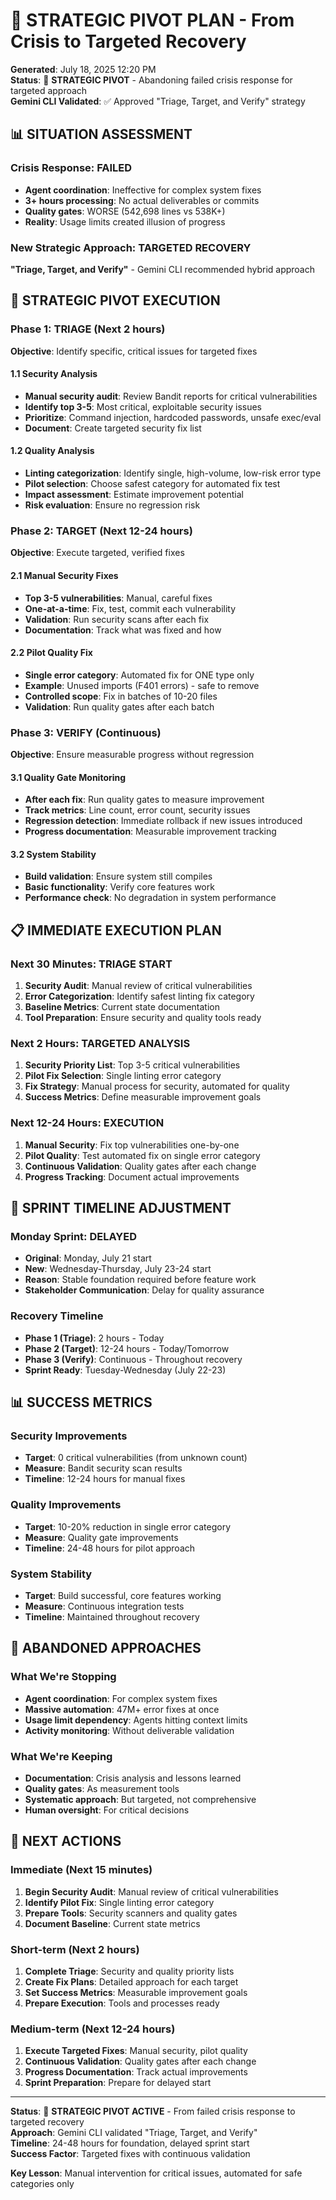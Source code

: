 # 🎯 STRATEGIC PIVOT PLAN - From Crisis to Targeted Recovery

**Generated**: July 18, 2025 12:20 PM  
**Status**: 🔄 **STRATEGIC PIVOT** - Abandoning failed crisis response for targeted approach  
**Gemini CLI Validated**: ✅ Approved "Triage, Target, and Verify" strategy

## 📊 **SITUATION ASSESSMENT**

### **Crisis Response: FAILED**
- **Agent coordination**: Ineffective for complex system fixes
- **3+ hours processing**: No actual deliverables or commits
- **Quality gates**: WORSE (542,698 lines vs 538K+)
- **Reality**: Usage limits created illusion of progress

### **New Strategic Approach: TARGETED RECOVERY**
**"Triage, Target, and Verify"** - Gemini CLI recommended hybrid approach

## 🎯 **STRATEGIC PIVOT EXECUTION**

### **Phase 1: TRIAGE (Next 2 hours)**
**Objective**: Identify specific, critical issues for targeted fixes

#### **1.1 Security Analysis**
- **Manual security audit**: Review Bandit reports for critical vulnerabilities
- **Identify top 3-5**: Most critical, exploitable security issues
- **Prioritize**: Command injection, hardcoded passwords, unsafe exec/eval
- **Document**: Create targeted security fix list

#### **1.2 Quality Analysis**
- **Linting categorization**: Identify single, high-volume, low-risk error type
- **Pilot selection**: Choose safest category for automated fix test
- **Impact assessment**: Estimate improvement potential
- **Risk evaluation**: Ensure no regression risk

### **Phase 2: TARGET (Next 12-24 hours)**
**Objective**: Execute targeted, verified fixes

#### **2.1 Manual Security Fixes**
- **Top 3-5 vulnerabilities**: Manual, careful fixes
- **One-at-a-time**: Fix, test, commit each vulnerability
- **Validation**: Run security scans after each fix
- **Documentation**: Track what was fixed and how

#### **2.2 Pilot Quality Fix**
- **Single error category**: Automated fix for ONE type only
- **Example**: Unused imports (F401 errors) - safe to remove
- **Controlled scope**: Fix in batches of 10-20 files
- **Validation**: Run quality gates after each batch

### **Phase 3: VERIFY (Continuous)**
**Objective**: Ensure measurable progress without regression

#### **3.1 Quality Gate Monitoring**
- **After each fix**: Run quality gates to measure improvement
- **Track metrics**: Line count, error count, security issues
- **Regression detection**: Immediate rollback if new issues introduced
- **Progress documentation**: Measurable improvement tracking

#### **3.2 System Stability**
- **Build validation**: Ensure system still compiles
- **Basic functionality**: Verify core features work
- **Performance check**: No degradation in system performance

## 📋 **IMMEDIATE EXECUTION PLAN**

### **Next 30 Minutes: TRIAGE START**
1. **Security Audit**: Manual review of critical vulnerabilities
2. **Error Categorization**: Identify safest linting fix category
3. **Baseline Metrics**: Current state documentation
4. **Tool Preparation**: Ensure security and quality tools ready

### **Next 2 Hours: TARGETED ANALYSIS**
1. **Security Priority List**: Top 3-5 critical vulnerabilities
2. **Pilot Fix Selection**: Single linting error category
3. **Fix Strategy**: Manual process for security, automated for quality
4. **Success Metrics**: Define measurable improvement goals

### **Next 12-24 Hours: EXECUTION**
1. **Manual Security**: Fix top vulnerabilities one-by-one
2. **Pilot Quality**: Test automated fix on single error category
3. **Continuous Validation**: Quality gates after each change
4. **Progress Tracking**: Document actual improvements

## 🚨 **SPRINT TIMELINE ADJUSTMENT**

### **Monday Sprint: DELAYED**
- **Original**: Monday, July 21 start
- **New**: Wednesday-Thursday, July 23-24 start
- **Reason**: Stable foundation required before feature work
- **Stakeholder Communication**: Delay for quality assurance

### **Recovery Timeline**
- **Phase 1 (Triage)**: 2 hours - Today
- **Phase 2 (Target)**: 12-24 hours - Today/Tomorrow
- **Phase 3 (Verify)**: Continuous - Throughout recovery
- **Sprint Ready**: Tuesday-Wednesday (July 22-23)

## 📊 **SUCCESS METRICS**

### **Security Improvements**
- **Target**: 0 critical vulnerabilities (from unknown count)
- **Measure**: Bandit security scan results
- **Timeline**: 12-24 hours for manual fixes

### **Quality Improvements**
- **Target**: 10-20% reduction in single error category
- **Measure**: Quality gate improvements
- **Timeline**: 24-48 hours for pilot approach

### **System Stability**
- **Target**: Build successful, core features working
- **Measure**: Continuous integration tests
- **Timeline**: Maintained throughout recovery

## 🔄 **ABANDONED APPROACHES**

### **What We're Stopping**
- **Agent coordination**: For complex system fixes
- **Massive automation**: 47M+ error fixes at once
- **Usage limit dependency**: Agents hitting context limits
- **Activity monitoring**: Without deliverable validation

### **What We're Keeping**
- **Documentation**: Crisis analysis and lessons learned
- **Quality gates**: As measurement tools
- **Systematic approach**: But targeted, not comprehensive
- **Human oversight**: For critical decisions

## 🎯 **NEXT ACTIONS**

### **Immediate (Next 15 minutes)**
1. **Begin Security Audit**: Manual review of critical vulnerabilities
2. **Identify Pilot Fix**: Single linting error category
3. **Prepare Tools**: Security scanners and quality gates
4. **Document Baseline**: Current state metrics

### **Short-term (Next 2 hours)**
1. **Complete Triage**: Security and quality priority lists
2. **Create Fix Plans**: Detailed approach for each target
3. **Set Success Metrics**: Measurable improvement goals
4. **Prepare Execution**: Tools and processes ready

### **Medium-term (Next 12-24 hours)**
1. **Execute Targeted Fixes**: Manual security, pilot quality
2. **Continuous Validation**: Quality gates after each change
3. **Progress Documentation**: Track actual improvements
4. **Sprint Preparation**: Prepare for delayed start

---

**Status**: 🔄 **STRATEGIC PIVOT ACTIVE** - From failed crisis response to targeted recovery  
**Approach**: Gemini CLI validated "Triage, Target, and Verify"  
**Timeline**: 24-48 hours for foundation, delayed sprint start  
**Success Factor**: Targeted fixes with continuous validation

**Key Lesson**: Manual intervention for critical issues, automated for safe categories only